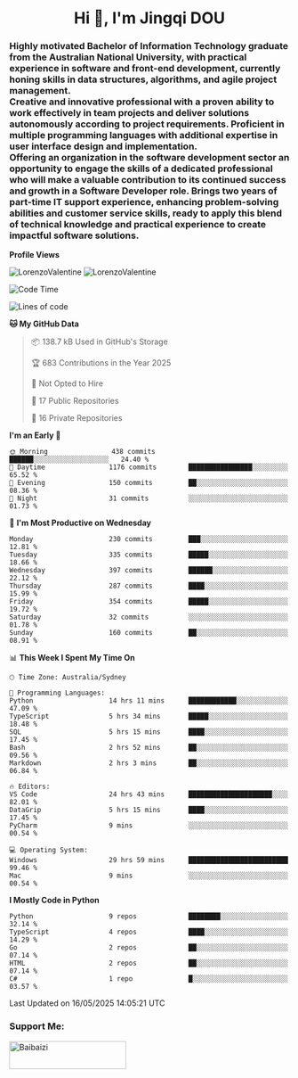 <h1 align="center">Hi 👋, I'm Jingqi DOU</h1>
<h3 align="left">
Highly motivated Bachelor of Information Technology graduate from the Australian National University, with practical experience in software and front-end development, currently honing skills in data structures, algorithms, and agile project management. <br>
Creative and innovative professional with a proven ability to work effectively in team projects and deliver solutions autonomously according to project requirements. Proficient in multiple programming languages with additional expertise in user interface design and implementation. <br>
Offering an organization in the software development sector an opportunity to engage the skills of a dedicated professional who will make a valuable contribution to its continued success and growth in a Software Developer role. Brings two years of part-time IT support experience, enhancing problem-solving abilities and customer service skills, ready to apply this blend of technical knowledge and practical experience to create impactful software solutions.
</h3>

**Profile Views**<br>
<!-- <img src="https://count.getloli.com/get/@:name" alt="LorenzoValentine" theme="rule34" /> -->
<img src="https://count.getloli.com/@LorenzoValentine?name=LorenzoValentine&theme=asoul&padding=7&offset=0&align=center&scale=2&pixelated=1&darkmode=auto&prefix=020315" alt="LorenzoValentine" theme="rule34" />
<img src="https://count.getloli.com/@LorenzoValentine?name=LorenzoValentine&theme=food&padding=7&offset=0&align=center&scale=2&pixelated=1&darkmode=auto&prefix=020315" alt="LorenzoValentine" theme="rule34" />
 

<!--START_SECTION:waka-->
![Code Time](http://img.shields.io/badge/Code%20Time-1%2C929%20hrs%2010%20mins-blue)

![Lines of code](https://img.shields.io/badge/From%20Hello%20World%20I%27ve%20Written-344.7%20thousand%20lines%20of%20code-blue)

**🐱 My GitHub Data** 

> 📦 138.7 kB Used in GitHub's Storage 
 > 
> 🏆 683 Contributions in the Year 2025
 > 
> 🚫 Not Opted to Hire
 > 
> 📜 17 Public Repositories 
 > 
> 🔑 16 Private Repositories 
 > 
**I'm an Early 🐤** 

```text
🌞 Morning                438 commits         ██████░░░░░░░░░░░░░░░░░░░   24.40 % 
🌆 Daytime                1176 commits        ████████████████░░░░░░░░░   65.52 % 
🌃 Evening                150 commits         ██░░░░░░░░░░░░░░░░░░░░░░░   08.36 % 
🌙 Night                  31 commits          ░░░░░░░░░░░░░░░░░░░░░░░░░   01.73 % 
```
📅 **I'm Most Productive on Wednesday** 

```text
Monday                   230 commits         ███░░░░░░░░░░░░░░░░░░░░░░   12.81 % 
Tuesday                  335 commits         █████░░░░░░░░░░░░░░░░░░░░   18.66 % 
Wednesday                397 commits         ██████░░░░░░░░░░░░░░░░░░░   22.12 % 
Thursday                 287 commits         ████░░░░░░░░░░░░░░░░░░░░░   15.99 % 
Friday                   354 commits         █████░░░░░░░░░░░░░░░░░░░░   19.72 % 
Saturday                 32 commits          ░░░░░░░░░░░░░░░░░░░░░░░░░   01.78 % 
Sunday                   160 commits         ██░░░░░░░░░░░░░░░░░░░░░░░   08.91 % 
```


📊 **This Week I Spent My Time On** 

```text
🕑︎ Time Zone: Australia/Sydney

💬 Programming Languages: 
Python                   14 hrs 11 mins      ████████████░░░░░░░░░░░░░   47.09 % 
TypeScript               5 hrs 34 mins       █████░░░░░░░░░░░░░░░░░░░░   18.48 % 
SQL                      5 hrs 15 mins       ████░░░░░░░░░░░░░░░░░░░░░   17.45 % 
Bash                     2 hrs 52 mins       ██░░░░░░░░░░░░░░░░░░░░░░░   09.56 % 
Markdown                 2 hrs 3 mins        ██░░░░░░░░░░░░░░░░░░░░░░░   06.84 % 

🔥 Editors: 
VS Code                  24 hrs 43 mins      █████████████████████░░░░   82.01 % 
DataGrip                 5 hrs 15 mins       ████░░░░░░░░░░░░░░░░░░░░░   17.45 % 
PyCharm                  9 mins              ░░░░░░░░░░░░░░░░░░░░░░░░░   00.54 % 

💻 Operating System: 
Windows                  29 hrs 59 mins      █████████████████████████   99.46 % 
Mac                      9 mins              ░░░░░░░░░░░░░░░░░░░░░░░░░   00.54 % 
```

**I Mostly Code in Python** 

```text
Python                   9 repos             ████████░░░░░░░░░░░░░░░░░   32.14 % 
TypeScript               4 repos             ████░░░░░░░░░░░░░░░░░░░░░   14.29 % 
Go                       2 repos             ██░░░░░░░░░░░░░░░░░░░░░░░   07.14 % 
HTML                     2 repos             ██░░░░░░░░░░░░░░░░░░░░░░░   07.14 % 
C#                       1 repo              █░░░░░░░░░░░░░░░░░░░░░░░░   03.57 % 
```




 Last Updated on 16/05/2025 14:05:21 UTC
<!--END_SECTION:waka-->

<!-- [![willianrod's wakatime stats](https://github-readme-stats.vercel.app/api/wakatime?username=lorenzoval2050)](https://github.com/anuraghazra/github-readme-stats) -->


<h3 align="left">Support Me:</h3>
<p><a href="https://www.buymeacoffee.com/Baibaizi"> <img align="left" src="https://cdn.buymeacoffee.com/buttons/v2/default-yellow.png" height="50" width="210" alt="Baibaizi" /></a></p><br><br>

